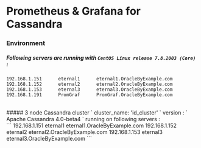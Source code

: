 # Prometheus & Grafana for Cassandra

### Environment

##### Following servers are running with ` CentOS Linux release 7.8.2003 (Core) ` : <br>
```
192.168.1.151      eternal1      eternal1.OracleByExample.com
192.168.1.152      eternal2      eternal2.OracleByExample.com
192.168.1.153      eternal3      eternal3.OracleByExample.com
192.168.1.191      PromGraf      PromGraf.OracleByExample.com
```
<br>
##### 3 node Cassandra cluster ` cluster_name: 'id_cluster' ` version : ` Apache Cassandra 4.0-beta4 ` running on following servers : <br>
```
192.168.1.151      eternal1      eternal1.OracleByExample.com
192.168.1.152      eternal2      eternal2.OracleByExample.com
192.168.1.153      eternal3      eternal3.OracleByExample.com
```
